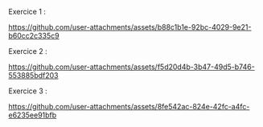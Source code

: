 Exercice 1 :


https://github.com/user-attachments/assets/b88c1b1e-92bc-4029-9e21-b60cc2c335c9


Exercice 2 : 


https://github.com/user-attachments/assets/f5d20d4b-3b47-49d5-b746-553885bdf203




Exercice 3 : 





https://github.com/user-attachments/assets/8fe542ac-824e-42fc-a4fc-e6235ee91bfb

